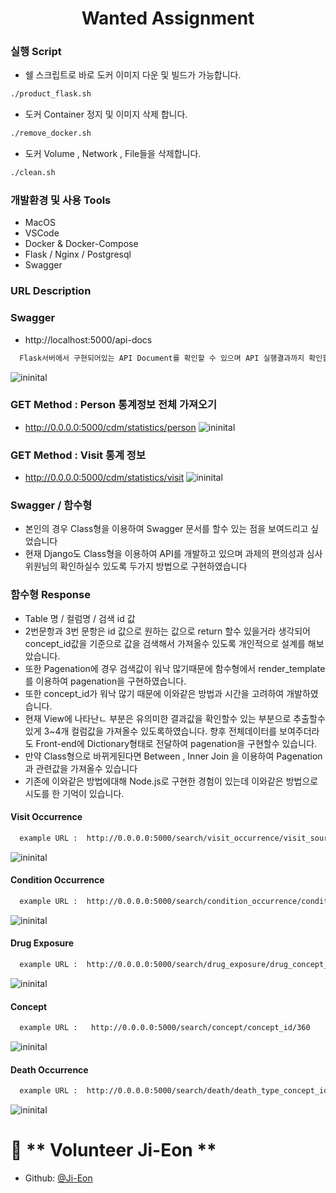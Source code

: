 <h1 align="center">Wanted Assignment</h1>


### 실행 Script
- 쉘 스크립트로 바로 도커 이미지 다운 및 빌드가 가능합니다.
```sh
./product_flask.sh
```

- 도커 Container 정지 및 이미지 삭제 합니다.
```sh
./remove_docker.sh
```

- 도커 Volume , Network , File들을 삭제합니다.
```sh
./clean.sh
```

### 개발환경 및 사용 Tools
- MacOS 
- VSCode
- Docker & Docker-Compose
- Flask / Nginx / Postgresql
- Swagger 



### URL Description
### Swagger 
- http://localhost:5000/api-docs
```sh
  Flask서버에서 구현되어있는 API Document를 확인할 수 있으며 API 실행결과까지 확인할 수 있습니다.
```
![ininital](https://github.com/Ji-Eon/line_homework/blob/main/Git-Image/gitimage_1.png?raw=true)
### GET Method : Person 통계정보 전체 가져오기 ####
- http://0.0.0.0:5000/cdm/statistics/person
![ininital](https://github.com/Ji-Eon/line_homework/blob/main/Git-Image/gitimage_2.png?raw=true)


### GET Method : Visit 통계 정보 ###
- http://0.0.0.0:5000/cdm/statistics/visit
![ininital](https://github.com/Ji-Eon/line_homework/blob/main/Git-Image/gitimage_3.png?raw=true)


### Swagger / 함수형 #### 
- 본인의 경우 Class형을 이용하여 Swagger 문서를 할수 있는 점을 보여드리고 싶었습니다
- 현재 Django도 Class형을 이용하여 API를 개발하고 있으며 과제의 편의성과 심사위원님의 확인하실수 있도록 두가지 방법으로 구현하였습니다

### 함수형 Response ####
- Table 명 / 컬럼명 / 검색 id 값 
- 2번문항과 3번 문항은 id 값으로 원하는 값으로 return 할수 있을거라 생각되어 concept_id값을 기준으로 값을 검색해서 가져올수 있도록 개인적으로 설계를 해보았습니다.
- 또한 Pagenation에 경우 검색값이 워낙 많기때문에 함수형에서 render_template를 이용하여 pagenation을 구현하였습니다.
- 또한 concept_id가 워낙 많기 때문에 이와같은 방법과 시간을 고려하여 개발하였습니다.
- 현재 View에 나타난ㄴ 부분은 유의미한 결과값을 확인할수 있는 부분으로 추출할수 있게 3~4개 컬럼값을 가져올수 있도록하였습니다. 향후 전체데이터를 보여주더라도 Front-end에 Dictionary형태로 전달하여 
  pagenation을 구현할수 있습니다.
- 만약 Class형으로 바뀌게된다면 Between , Inner Join 을 이용하여 Pagenation과 관련값을 가져올수 있습니다
- 기존에 이와같은 방법에대해 Node.js로 구현한 경험이 있는데 이와같은 방법으로 시도를 한 기억이 있습니다.

#### Visit Occurrence #####
```sh
  example URL :  http://0.0.0.0:5000/search/visit_occurrence/visit_source_concept_id/0
```
![ininital](https://github.com/Ji-Eon/line_homework/blob/main/Git-Image/gitimage_4.png?raw=true)

#### Condition Occurrence #####
```sh
  example URL :  http://0.0.0.0:5000/search/condition_occurrence/condition_source_concept_id/4112343
```
![ininital](https://github.com/Ji-Eon/line_homework/blob/main/Git-Image/gitimage_5.png?raw=true)

#### Drug Exposure #####
```sh
  example URL :  http://0.0.0.0:5000/search/drug_exposure/drug_concept_id/40213154
```
![ininital](https://github.com/Ji-Eon/line_homework/blob/main/Git-Image/gitimage_6.png?raw=true)

#### Concept #####
```sh
  example URL :   http://0.0.0.0:5000/search/concept/concept_id/360
```
![ininital](https://github.com/Ji-Eon/line_homework/blob/main/Git-Image/gitimage_7.png?raw=true)

#### Death Occurrence #####
```sh
  example URL :  http://0.0.0.0:5000/search/death/death_type_concept_id/32815
```
![ininital](https://github.com/Ji-Eon/line_homework/blob/main/Git-Image/gitimage_8.png?raw=true)




# 👤 ** Volunteer Ji-Eon **

- Github: [@Ji-Eon](https://github.com/Ji-Eon)
